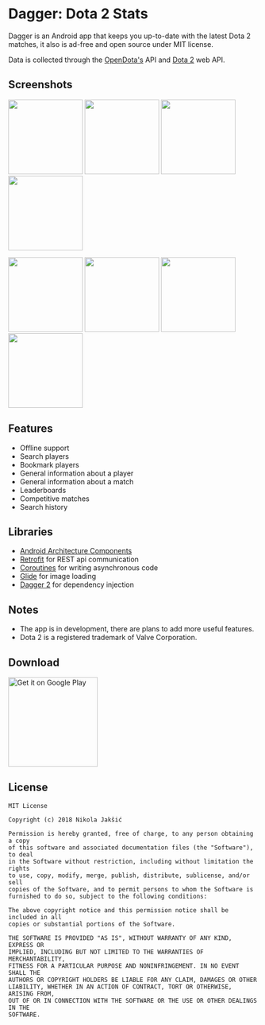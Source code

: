 # Dagger: Dota 2 Stats

Dagger is an Android app that keeps you up-to-date with the latest Dota 2 matches, it also is ad-free and open source under MIT license.

Data is collected through the [OpenDota's](https://www.opendota.com) API and [Dota 2](https://www.dota2.com) web API.

## Screenshots
<img src="https://github.com/nikolajakshic/truesight/blob/master/assets/screen1.png" width="150"> <img src="https://github.com/nikolajakshic/truesight/blob/master/assets/screen2.png" width="150" > <img src="https://github.com/nikolajakshic/truesight/blob/master/assets/screen3.png" width="150"> <img src="https://github.com/nikolajakshic/truesight/blob/master/assets/screen4.png" width="150">   

<img src="https://github.com/nikolajakshic/truesight/blob/master/assets/screen5.png" width="150"> <img src="https://github.com/nikolajakshic/truesight/blob/master/assets/screen6.png" width="150"> <img src="https://github.com/nikolajakshic/truesight/blob/master/assets/screen7.png" width="150"> <img src="https://github.com/nikolajakshic/truesight/blob/master/assets/screen8.png" width="150">

## Features
- Offline support
- Search players
- Bookmark players
- General information about a player
- General information about a match
- Leaderboards
- Competitive matches
- Search history

## Libraries
- [Android Architecture Components](https://developer.android.com/arch)
- [Retrofit](https://github.com/square/retrofit) for REST api communication
- [Coroutines](https://kotlinlang.org/docs/reference/coroutines.html) for writing asynchronous code
- [Glide](https://github.com/bumptech/glide) for image loading
- [Dagger 2](https://github.com/google/dagger) for dependency injection

## Notes
- The app is in development, there are plans to add more useful features.
- Dota 2 is a registered trademark of Valve Corporation.

## Download
<a href='https://play.google.com/store/apps/details?id=com.nikola.jakshic.dagger'><img alt='Get it on Google Play' src='https://play.google.com/intl/en_us/badges/images/generic/en_badge_web_generic.png' width="180"/></a>

## License
    MIT License

    Copyright (c) 2018 Nikola Jakšić

    Permission is hereby granted, free of charge, to any person obtaining a copy
    of this software and associated documentation files (the "Software"), to deal
    in the Software without restriction, including without limitation the rights
    to use, copy, modify, merge, publish, distribute, sublicense, and/or sell
    copies of the Software, and to permit persons to whom the Software is
    furnished to do so, subject to the following conditions:

    The above copyright notice and this permission notice shall be included in all
    copies or substantial portions of the Software.

    THE SOFTWARE IS PROVIDED "AS IS", WITHOUT WARRANTY OF ANY KIND, EXPRESS OR
    IMPLIED, INCLUDING BUT NOT LIMITED TO THE WARRANTIES OF MERCHANTABILITY,
    FITNESS FOR A PARTICULAR PURPOSE AND NONINFRINGEMENT. IN NO EVENT SHALL THE
    AUTHORS OR COPYRIGHT HOLDERS BE LIABLE FOR ANY CLAIM, DAMAGES OR OTHER
    LIABILITY, WHETHER IN AN ACTION OF CONTRACT, TORT OR OTHERWISE, ARISING FROM,
    OUT OF OR IN CONNECTION WITH THE SOFTWARE OR THE USE OR OTHER DEALINGS IN THE
    SOFTWARE.
